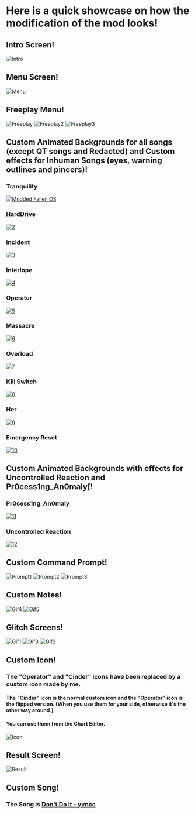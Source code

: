 # Here is a quick showcase on how the modification of the mod looks!

## Intro Screen!

![Intro](https://i.imgur.com/rR2OLiz.png)

## Menu Screen!

![Menu](https://i.imgur.com/q6bxcTw.png)

## Freeplay Menu!

![Freeplay](https://i.imgur.com/X7teWSE.png)
![Freeplay2](https://i.imgur.com/zxROg1o.png)
![Freeplay3](https://i.imgur.com/9UN5oo1.png)

## Custom Animated Backgrounds for all songs (except QT songs and Redacted) and Custom effects for Inhuman Songs (eyes, warning outlines and pincers)!

### Tranquility
[![Modded Fallen OS](https://img.youtube.com/vi/2iYuK9oBIgQ/0.jpg)](https://www.youtube.com/watch?v=2iYuK9oBIgQ "Modded FallenOS")
### HardDrive
[![2](https://img.youtube.com/vi/x09qaOuX7Jc/0.jpg)](https://www.youtube.com/watch?v=x09qaOuX7Jc)
### Incident
[![3](https://img.youtube.com/vi/pisoAFcd8C4/0.jpg)](https://www.youtube.com/watch?v=pisoAFcd8C4)
### Interlope
[![4](https://img.youtube.com/vi/g-Ay71xwHw4/0.jpg)](https://www.youtube.com/watch?v=g-Ay71xwHw4)
### Operator
[![5](https://img.youtube.com/vi/wx7nnl5daZo/0.jpg)](https://www.youtube.com/watch?v=wx7nnl5daZo)
### Massacre
[![6](https://img.youtube.com/vi/D_6vT1vc_4Y/0.jpg)](https://www.youtube.com/watch?v=D_6vT1vc_4Y)
### Overload
[![7](https://img.youtube.com/vi/hRWjHYjOaBA/0.jpg)](https://www.youtube.com/watch?v=hRWjHYjOaBA)
### Kill Switch
[![8](https://img.youtube.com/vi/sLcXeV7_Q_M/0.jpg)](https://www.youtube.com/watch?v=sLcXeV7_Q_M)
### Her
[![9](https://img.youtube.com/vi/dDDgsblm0e0/0.jpg)](https://www.youtube.com/watch?v=dDDgsblm0e0)
### Emergency Reset
[![10](https://img.youtube.com/vi/HoRuIX4ghcA/0.jpg)](https://www.youtube.com/watch?v=HoRuIX4ghcA)

## Custom Animated Backgrounds with effects for Uncontrolled Reaction and Pr0cess1ng_An0maly[!

### Pr0cess1ng_An0maly
[![11](https://img.youtube.com/vi/uhx-6L5uk48/0.jpg)](https://youtube.com/watch?v=uhx-6L5uk48)
### Uncontrolled Reaction
[![12](https://img.youtube.com/vi/Q_MuDZnp8jI/0.jpg)](https://www.youtube.com/watch?v=Q_MuDZnp8jI)

## Custom Command Prompt!

![Prompt1](https://i.imgur.com/fuxpFmW.png)
![Prompt2](https://i.imgur.com/JLVty9E.png)
![Prompt3](https://i.imgur.com/vxnx6CG.png)

## Custom Notes!

![Gif4](https://github.com/AsteroidNote/Modded-FallenOS/blob/main/!media/gif4.gif?raw=true)
![Gif5](https://github.com/AsteroidNote/Modded-FallenOS/blob/main/!media/gif5.gif?raw=true)

## Glitch Screens!

![Gif1](https://github.com/AsteroidNote/Modded-FallenOS/blob/main/!media/gif1.gif?raw=true)
![Gif3](https://github.com/AsteroidNote/Modded-FallenOS/blob/main/!media/gif3.gif?raw=true)
![Gif2](https://github.com/AsteroidNote/Modded-FallenOS/blob/main/!media/gif2.gif?raw=true)

## Custom Icon!

### The "Operator" and "Cinder" icons have been replaced by a custom icon made by me.
#### The "Cinder" icon is the normal custom icon and the "Operator" icon is the flipped version. (When you use them for your side, otherwise it's the other way around.)
#### You can use them from the Chart Editor.

![Icon](https://i.imgur.com/A1EEWAx.png)

## Result Screen!

![Result](https://i.imgur.com/FEln6Sh.png)

## Custom Song!
### The Song is [Don't Do it - yvncc](https://www.youtube.com/watch?v=JZQX-wLVgog)
